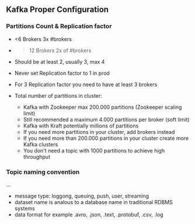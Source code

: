 ## Kafka Proper Configuration
### Partitions Count & Replication factor

- <6 Brokers 3x #brokers
- >12 Brokers 2x of #brokers

- Should be at least 2, usually 3, max 4
- Never set Replication factor to 1 in prod
- For 3 Replication factor you need to have at least 3 brokers

- Total number of partitions in cluster:
    - Kafka with Zookeeper max 200.000 partitions (Zookeeper scaling limit)
    - Still recommended a maximum 4.000 partitions per broker (soft limit)
    - Kafka with Kraft potentially millions of partitions
    - If you need more partitions in your cluster, add brokers instead
    - If you need more than 200.000 partitions in your cluster create more Kafka clusters
    - You don't need a topic with 1000 partitions to achieve high throughput

### Topic naming convention

<message type>.<dataset name>.<data name>.<data format>
 - message type: loggong, queuing, push, user, streaming
 - dataset name is analous to a database name in traditional RDBMS systems
 - data format for example .avro, .json, .text, .protobuf, .csv, .log
